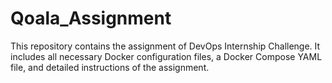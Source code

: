 # Qoala_Assignment
This repository contains the assignment of DevOps Internship Challenge. It includes all necessary Docker configuration files, a Docker Compose YAML file, and detailed instructions of the assignment.
